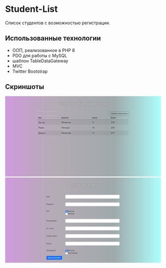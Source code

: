 # Student-List
Cписок студентов с возможностью регистрации.

## Использованные технологии
-	ООП, реализованное в PHP 8
-	PDO для работы с MySQL
-	шаблон TableDataGateway
-	MVC
-	Twitter Bootstrap

## Скриншоты
![Список абитуриентов](https://github.com/archBullet/StudentsList/blob/master/preview/prev1.jpg)
![Форма добавления абитуриента](https://github.com/archBullet/StudentsList/blob/master/preview/prev2.jpg)
